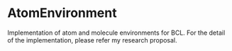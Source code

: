 # AtomEnvironment
Implementation of atom and molecule environments for BCL. 
For the detail of the implementation, please refer my research proposal. 
